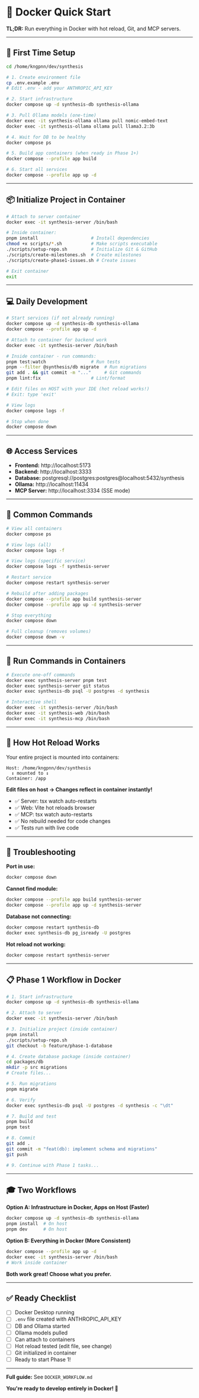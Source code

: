 # 🐳 Docker Quick Start

**TL;DR:** Run everything in Docker with hot reload, Git, and MCP servers.

---

## 🚀 First Time Setup

```bash
cd /home/kngpnn/dev/synthesis

# 1. Create environment file
cp .env.example .env
# Edit .env - add your ANTHROPIC_API_KEY

# 2. Start infrastructure
docker compose up -d synthesis-db synthesis-ollama

# 3. Pull Ollama models (one-time)
docker exec -it synthesis-ollama ollama pull nomic-embed-text
docker exec -it synthesis-ollama ollama pull llama3.2:3b

# 4. Wait for DB to be healthy
docker compose ps

# 5. Build app containers (when ready in Phase 1+)
docker compose --profile app build

# 6. Start all services
docker compose --profile app up -d
```

---

## 📦 Initialize Project in Container

```bash
# Attach to server container
docker exec -it synthesis-server /bin/bash

# Inside container:
pnpm install                    # Install dependencies
chmod +x scripts/*.sh           # Make scripts executable
./scripts/setup-repo.sh         # Initialize Git & GitHub
./scripts/create-milestones.sh  # Create milestones
./scripts/create-phase1-issues.sh # Create issues

# Exit container
exit
```

---

## 💻 Daily Development

```bash
# Start services (if not already running)
docker compose up -d synthesis-db synthesis-ollama
docker compose --profile app up -d

# Attach to container for backend work
docker exec -it synthesis-server /bin/bash

# Inside container - run commands:
pnpm test:watch                 # Run tests
pnpm --filter @synthesis/db migrate  # Run migrations
git add . && git commit -m "..."     # Git commands
pnpm lint:fix                   # Lint/format

# Edit files on HOST with your IDE (hot reload works!)
# Exit: type 'exit'

# View logs
docker compose logs -f

# Stop when done
docker compose down
```

---

## 🌐 Access Services

- **Frontend:** http://localhost:5173
- **Backend:** http://localhost:3333
- **Database:** postgresql://postgres:postgres@localhost:5432/synthesis
- **Ollama:** http://localhost:11434
- **MCP Server:** http://localhost:3334 (SSE mode)

---

## 🔧 Common Commands

```bash
# View all containers
docker compose ps

# View logs (all)
docker compose logs -f

# View logs (specific service)
docker compose logs -f synthesis-server

# Restart service
docker compose restart synthesis-server

# Rebuild after adding packages
docker compose --profile app build synthesis-server
docker compose --profile app up -d synthesis-server

# Stop everything
docker compose down

# Full cleanup (removes volumes)
docker compose down -v
```

---

## 🎯 Run Commands in Containers

```bash
# Execute one-off commands
docker exec synthesis-server pnpm test
docker exec synthesis-server git status
docker exec synthesis-db psql -U postgres -d synthesis

# Interactive shell
docker exec -it synthesis-server /bin/bash
docker exec -it synthesis-web /bin/bash
docker exec -it synthesis-mcp /bin/bash
```

---

## 📂 How Hot Reload Works

Your entire project is mounted into containers:

```
Host: /home/kngpnn/dev/synthesis
  ↕ mounted to ↕
Container: /app
```

**Edit files on host → Changes reflect in container instantly!**

- ✅ Server: tsx watch auto-restarts
- ✅ Web: Vite hot reloads browser
- ✅ MCP: tsx watch auto-restarts
- ✅ No rebuild needed for code changes
- ✅ Tests run with live code

---

## 🐛 Troubleshooting

**Port in use:**
```bash
docker compose down
```

**Cannot find module:**
```bash
docker compose --profile app build synthesis-server
docker compose --profile app up -d synthesis-server
```

**Database not connecting:**
```bash
docker compose restart synthesis-db
docker exec synthesis-db pg_isready -U postgres
```

**Hot reload not working:**
```bash
docker compose restart synthesis-server
```

---

## 📋 Phase 1 Workflow in Docker

```bash
# 1. Start infrastructure
docker compose up -d synthesis-db synthesis-ollama

# 2. Attach to server
docker exec -it synthesis-server /bin/bash

# 3. Initialize project (inside container)
pnpm install
./scripts/setup-repo.sh
git checkout -b feature/phase-1-database

# 4. Create database package (inside container)
cd packages/db
mkdir -p src migrations
# Create files...

# 5. Run migrations
pnpm migrate

# 6. Verify
docker exec synthesis-db psql -U postgres -d synthesis -c "\dt"

# 7. Build and test
pnpm build
pnpm test

# 8. Commit
git add .
git commit -m "feat(db): implement schema and migrations"
git push

# 9. Continue with Phase 1 tasks...
```

---

## 🎓 Two Workflows

**Option A: Infrastructure in Docker, Apps on Host (Faster)**
```bash
docker compose up -d synthesis-db synthesis-ollama
pnpm install  # On host
pnpm dev      # On host
```

**Option B: Everything in Docker (More Consistent)**
```bash
docker compose --profile app up -d
docker exec -it synthesis-server /bin/bash
# Work inside container
```

**Both work great! Choose what you prefer.**

---

## ✅ Ready Checklist

- [ ] Docker Desktop running
- [ ] `.env` file created with ANTHROPIC_API_KEY
- [ ] DB and Ollama started
- [ ] Ollama models pulled
- [ ] Can attach to containers
- [ ] Hot reload tested (edit file, see change)
- [ ] Git initialized in container
- [ ] Ready to start Phase 1!

---

**Full guide:** See `DOCKER_WORKFLOW.md`

**You're ready to develop entirely in Docker! 🚀**
